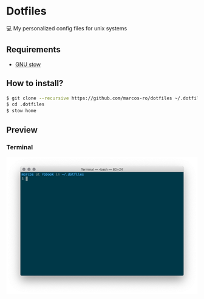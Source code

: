 # Dotfiles

💻 My personalized config files for unix systems

## Requirements

- [GNU stow](https://www.gnu.org/software/stow/)

## How to install?

```bash
$ git clone --recursive https://github.com/marcos-ro/dotfiles ~/.dotfiles
$ cd .dotfiles
$ stow home
```

## Preview
### Terminal

![terminal](screenshots/terminal.png)
